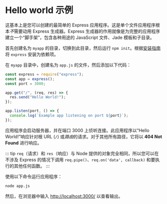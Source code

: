 # Hello world 示例

这基本上是您可以创建的最简单的 Express 应用程序。这是单个文件应用程序根本*不*需要动用 Express 生成器。Express 生成器的作用就像是为完整的应用程序建立一个“脚手架”，包含各种用途的 JavaScript 文件、Jade 模板和子目录。

首先创建名为 `myapp` 的目录，切换到此目录，然后运行 `npm init`。根据[安装指南](/starter/installing)将 `express` 安装为依赖项。

在 `myapp` 目录中，创建名为 `app.js` 的文件，然后添加以下代码：

```javascript
const express = require("express");
const app = express();
const port = 3000;

app.get("/", (req, res) => {
  res.send("Hello World!");
});

app.listen(port, () => {
  console.log(`Example app listening on port ${port}`);
});
```

应用程序会启动服务器，并在端口 3000 上侦听连接。此应用程序以“Hello World!”响应针对根 URL (`/`) 或*路由*的请求。对于其他所有路径，它将以 **404 Not Found** 进行响应。

::: tip
`req`（请求）和 `res`（响应）与 Node 提供的对象完全相同，所以您可以在不涉及 Express 的情况下调用 `req.pipe()`、`req.on('data', callback)` 和要执行的其他任何函数。
:::

使用以下命令运行应用程序：

```bash
node app.js
```

然后，在浏览器中输入 [http://localhost:3000/](http://localhost:3000/) 以查看输出。
